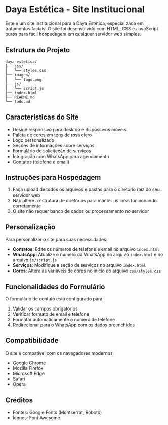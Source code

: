 # Daya Estética - Site Institucional

Este é um site institucional para a Daya Estética, especializada em tratamentos faciais. O site foi desenvolvido com HTML, CSS e JavaScript puros para fácil hospedagem em qualquer servidor web simples.

## Estrutura do Projeto

```
daya-estetica/
├── css/
│   └── styles.css
├── images/
│   └── logo.png
├── js/
│   └── script.js
├── index.html
├── README.md
└── todo.md
```

## Características do Site

- Design responsivo para desktop e dispositivos móveis
- Paleta de cores em tons de rosa claro
- Logo personalizado
- Seções de informações sobre serviços
- Formulário de solicitação de serviços
- Integração com WhatsApp para agendamento
- Contatos (telefone e email)

## Instruções para Hospedagem

1. Faça upload de todos os arquivos e pastas para o diretório raiz do seu servidor web
2. Não altere a estrutura de diretórios para manter os links funcionando corretamente
3. O site não requer banco de dados ou processamento no servidor

## Personalização

Para personalizar o site para suas necessidades:

- **Contatos**: Edite os números de telefone e email no arquivo `index.html`
- **WhatsApp**: Atualize o número do WhatsApp no arquivo `index.html` e no arquivo `js/script.js`
- **Serviços**: Modifique a seção de serviços no arquivo `index.html`
- **Cores**: Altere as variáveis de cores no início do arquivo `css/styles.css`

## Funcionalidades do Formulário

O formulário de contato está configurado para:
1. Validar os campos obrigatórios
2. Verificar formato de email e telefone
3. Formatar automaticamente o número de telefone
4. Redirecionar para o WhatsApp com os dados preenchidos

## Compatibilidade

O site é compatível com os navegadores modernos:
- Google Chrome
- Mozilla Firefox
- Microsoft Edge
- Safari
- Opera

## Créditos

- Fontes: Google Fonts (Montserrat, Roboto)
- Ícones: Font Awesome
